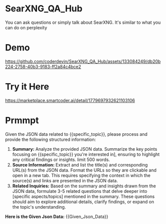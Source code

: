 # SearXNG_QA_Hub
You can ask questions or simply talk about SearXNG. It's similar to what you can do on perplexity

# Demo

https://github.com/coderdevin/SearXNG_QA_Hub/assets/133084249/db20b224-2758-40b3-9183-ff2a84c4bce2

# Try it Here
https://marketplace.smartcoder.ai/detail/1779697932621103106

# Prmmpt

Given the JSON data related to {{specific_topic}}, please process and provide the following structured information:
1. **Summary:**
   Analyze the provided JSON data. Summarize the key points focusing on {{specific_topic}} you're interested in\], ensuring to highlight any critical findings or insights. limit 500 words.
2. **Source Information:**
   Extract and list the title(s) and corresponding URL(s) from the JSON data. Format the URLs so they are clickable and open in a new tab. This requires specifying the context in which the source(s) and links are presented in the JSON data.
3. **Related Inquiries:**
   Based on the summary and insights drawn from the JSON data, formulate 3-5 related questions that delve deeper into \[specific aspects/topics\] mentioned in the summary. These questions should aim to explore additional details, clarify findings, or expand on the topic's understanding.

**Here is the Given Json Data:**
{{Given_Json_Data}}
